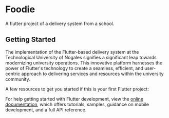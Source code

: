 # Foodie

A flutter project of a delivery system from a school.

## Getting Started
The implementation of the Flutter-based delivery system at the Technological University of Nogales signifies a significant leap towards modernizing university operations. This innovative platform harnesses the power of Flutter's technology to create a seamless, efficient, and user-centric approach to delivering services and resources within the university community.

A few resources to get you started if this is your first Flutter project:

For help getting started with Flutter development, view the
[online documentation](https://docs.flutter.dev/), which offers tutorials,
samples, guidance on mobile development, and a full API reference.
